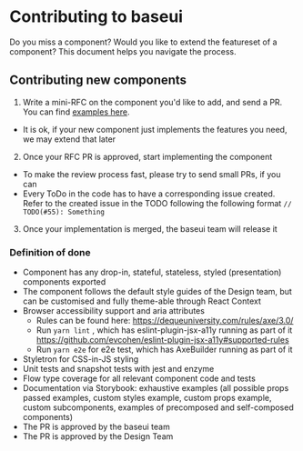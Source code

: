 # Contributing to baseui

Do you miss a component? Would you like to extend the featureset of a component?
This document helps you navigate the process.

## Contributing new components

1.  Write a mini-RFC on the component you'd like to add, and send a PR. You can find [examples here](https://github.com/uber-web/baseui/tree/master/rfcs).

* It is ok, if your new component just implements the features you need, we may extend that later

2.  Once your RFC PR is approved, start implementing the component

* To make the review process fast, please try to send small PRs, if you can
* Every ToDo in the code has to have a corresponding issue created. Refer to the created issue in the TODO following the following format `// TODO(#55): Something`

3.  Once your implementation is merged, the baseui team will release it

### Definition of done

* Component has any drop-in, stateful, stateless, styled (presentation) components exported
* The component follows the default style guides of the Design team, but can be customised and fully theme-able through React Context
* Browser accessibility support and aria attributes
  * Rules can be found here: https://dequeuniversity.com/rules/axe/3.0/
  * Run `yarn lint` , which has eslint-plugin-jsx-a11y running as part of it https://github.com/evcohen/eslint-plugin-jsx-a11y#supported-rules
  * Run `yarn e2e` for e2e test, which has AxeBuilder running as part of it
* Styletron for CSS-in-JS styling
* Unit tests and snapshot tests with jest and enzyme
* Flow type coverage for all relevant component code and tests
* Documentation via Storybook: exhaustive examples (all possible props passed examples, custom styles example, custom props example, custom subcomponents, examples of precomposed and self-composed components)
* The PR is approved by the baseui team
* The PR is approved by the Design Team

